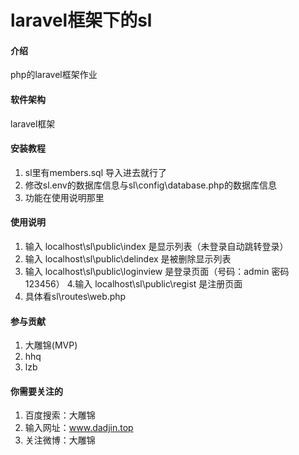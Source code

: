 # laravel框架下的sl

#### 介绍
php的laravel框架作业

#### 软件架构
laravel框架


#### 安装教程

1. sl里有members.sql 导入进去就行了
2. 修改sl\.env的数据库信息与sl\config\database.php的数据库信息
3. 功能在使用说明那里

#### 使用说明

1. 输入 localhost\sl\public\index 是显示列表（未登录自动跳转登录）
2. 输入 localhost\sl\public\delindex 是被删除显示列表
3. 输入 localhost\sl\public\loginview 是登录页面（号码：admin 密码 123456）
4.输入 localhost\sl\public\regist 是注册页面 
5. 具体看sl\routes\web.php

#### 参与贡献

1. 大雕锦(MVP)
2. hhq
3. lzb



#### 你需要关注的

1. 百度搜索：大雕锦
2. 输入网址：www.dadjin.top
3. 关注微博：大雕锦
